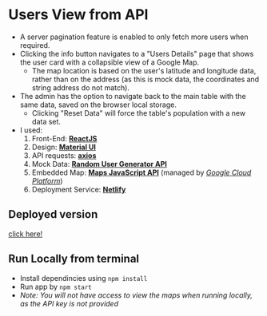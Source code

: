 # Users View from API
- A server pagination feature is enabled to only fetch more users when required.
- Clicking the info button navigates to a "Users Details" page that shows the user card with a collapsible view of a Google Map.
  - The map location is based on the user's latitude and longitude data, rather than on the address (as this is mock data, the coordinates and string address do not match).
- The admin has the option to navigate back to the main table with the same data, saved on the browser local storage.
  - Clicking "Reset Data" will force the table's population with a new data set.
- I used:
  1. Front-End: [**ReactJS**](https://reactjs.org/)
  2. Design: [**Material UI**](https://mui.com/)
  3. API requests: [**axios**](https://www.npmjs.com/package/axios)
  4. Mock Data: [**Random User Generator API**](https://randomuser.me/)
  5. Embedded Map:  [**Maps JavaScript API**](https://developers.google.com/maps/documentation/javascript/overview) (managed by [*Google Cloud Platform*](https://cloud.google.com/))
  6. Deployment Service: [**Netlify**](https://www.netlify.com/)

## Deployed version
[click here!](https://users-view.netlify.app/users/)

## Run Locally from terminal
- Install dependincies using `npm install`
- Run app by `npm start`
- *Note: You will not have access to view the maps when running locally, as the API key is not provided*
